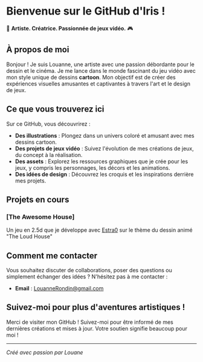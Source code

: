 # Bienvenue sur le GitHub d'Iris !

🎨 **Artiste. Créatrice. Passionnée de jeux vidéo.** 🎮

## À propos de moi

Bonjour ! Je suis Louanne, une artiste avec une passion débordante pour le dessin et le cinéma. Je me lance dans le monde fascinant du jeu vidéo avec mon style unique de dessins **cartoon**. Mon objectif est de créer des expériences visuelles amusantes et captivantes à travers l'art et le design de jeux.

## Ce que vous trouverez ici

Sur ce GitHub, vous découvrirez :

- **Des illustrations** : Plongez dans un univers coloré et amusant avec mes dessins cartoon.
- **Des projets de jeux vidéo** : Suivez l'évolution de mes créations de jeux, du concept à la réalisation.
- **Des assets** : Explorez les ressources graphiques que je crée pour les jeux, y compris les personnages, les décors et les animations.
- **Des idées de design** : Découvrez les croquis et les inspirations derrière mes projets.

## Projets en cours

### [The Awesome House]

Un jeu en 2.5d que je développe avec [Estra0](https://github.com/Estra0) sur le thème du dessin animé "The Loud House"


## Comment me contacter

Vous souhaitez discuter de collaborations, poser des questions ou simplement échanger des idées ? N'hésitez pas à me contacter :

- **Email** : [LouanneRondin@gmail.com](mailto:LouanneRondin@gmail.com)

## Suivez-moi pour plus d'aventures artistiques !

Merci de visiter mon GitHub ! Suivez-moi pour être informé de mes dernières créations et mises à jour. Votre soutien signifie beaucoup pour moi !

---

*Créé avec passion par Louane*
